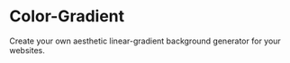 # Color-Gradient


Create your own aesthetic linear-gradient background generator for your websites. 

